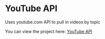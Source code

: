 # YouTube API
Uses youtube.com API to pull in videos by topic

You can view the project here: <a href="https://daynewr.github.io/FreeCodeCamp/YouTube-API" target="_blank">YouTube API</a>

